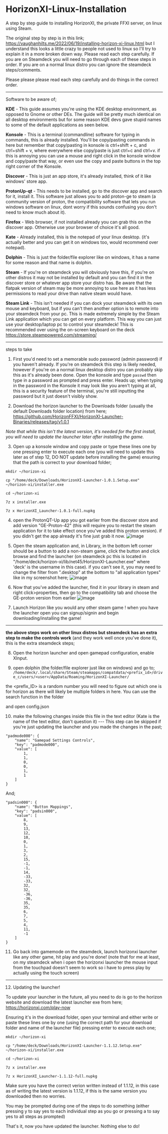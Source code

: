 # HorizonXI-Linux-Installation
A step by step guide to installing HorizonXI, the private FFXI server, on linux using Steam.

The original step by step is in this link; <https://vaughanhilts.me/2022/06/19/installing-horizon-xi-linux.html> but I understand this looks a little crazy to people not used to linux so I'll try to explain it in a more broken down way. Please read each step carefully. If you are on Steamdeck you will need to go through each of these steps in order. If you are on a normal linux distro you can ignore the steamdeck steps/comments.

Please please please read each step carefully and do things in the correct order. 

-----

Software to be aware of;

**KDE** - This guide assumes you're using the KDE desktop environment, as opposed to Gnome or other DEs. The guide will be pretty much identical on all desktop environments but for some reason KDE devs gave stupid names to some of the default applications as seen below.

**Konsole** - This is a terminal (commandline) software for typing in commands, this is already installed. You'll be copy/pasting commands in here but remember that copy/pasting in konsole is ctrl+shift + c, and ctrl+shift + v, where everywhere else copy/paste is just ctrl+c and ctrl+v. if this is annoying you can use a mouse and right click in the konsole window and copy/paste that way, or even use the copy and paste buttons in the top right corner of the Konsole.

**Discover** - This is just an app store, it's already installed, think of it like windows' store app.

**ProtonUp-qt** - This needs to be installed, go to the discover app and search for it, install it. This software just allows you to add proton-ge to steam (a community version of proton, the compatibility software that lets you run windows software on linux, dont worry if this sounds confusing you don't need to know much about it).

**Firefox** - Web browser, if not installed already you can grab this on the discover app. Otherwise use your browser of choice it's all good.

**Kate** - Already installed, this is the notepad of your linux desktop. (it's actually better and you can get it on windows too, would recommend over notepad).

**Dolphin** - This is just the folder/file explorer like on windows, it has a name for some reason and that name is dolphin.

**Steam** - If you're on steamdeck you will obviously have this, if you're on other distros it may not be installed by default and you can find it in the discover store or whatever app store your distro has. Be aware that the flatpak version of steam may be more annoying to use here as it has less permissions to read your drive than native steam would have.

**Steam Link** - This isn't needed if you can dock your steamdeck with its own mouse and keyboard, but if you can't then another option is to remote into your steamdeck from your pc. This is made extremely simple by the Steam Link application which you can get on every platform. This way you can just use your desktop/laptop pc to control your steamdeck! This is recommended over using the on-screen keyboard on the deck <https://store.steampowered.com/streaming/>

-----

steps to take

1. First you'd need to set a memorable sudo password (admin password) if you haven't already. If you're on steamdeck this step is likely needed, however if you're on a normal linux desktop distro you can probably skip this as it's already been done. Open the konsole and type `passwd` then type in a password as prompted and press enter. Heads up; when typing in the password in the Konsole it may look like you aren't typing at all, this is a security feature of the terminal, you're still inputting the password but it just doesn't visibly show.

2. Download the horizon launcher to the Downloads folder (usually the default Downloads folder location) from here;
<https://github.com/HorizonFFXI/HorizonXI-Launcher-Binaries/releases/tag/v1.0.1>

*Note that while this isn't the latest version, it's needed for the first install, you will need to update the launcher later after installing the game.*

3. Open up a konsole window and copy paste or type these lines one by one pressing enter to execute each one (you will need to update this later as of step 12, DO NOT update before installing the game) ensuring that the path is correct to your download folder;

```
mkdir ~/horizon-xi
```
```
cp "/home/deck/Downloads/HorizonXI-Launcher-1.0.1.Setup.exe" ~/horizon-xi/installer.exe
```
```
cd ~/horizon-xi
```
```
7z x installer.exe
```
```
7z x HorizonXI_Launcher-1.0.1-full.nupkg
```

4. open the ProtonQT-Up app you got earlier from the discover store and add version "GE-Proton-42" (this will require you to restart the steam application for it to take effect once you've added this proton version). if you didn't get the app already it's fine just grab it now.
![image](https://github.com/MattyGWS/HorizonXI-Linux-Installation/assets/56587299/9a8009b2-6361-4984-b2cb-8859a3fb03b1)

5. Open the steam application and, in Library, in the bottom left corner should be a button to add a non-steam game, click the button and click browse and find the launcher (on steamdeck pc this is located in "/home/deck/horizon-xi/lib/net45/HorizonXI-Launcher.exe" where 'deck' is the username in this case). if you can't see it, you may need to change the filter from ".desktop" at the bottom to "all application types" like in my screenshot here;
![image](https://github.com/MattyGWS/HorizonXI-Linux-Installation/assets/56587299/ae7711ab-e4d4-4ce8-bda2-c5bfc96965a1)

6. Now that you've added the launcher, find it in your library in steam and right click>properties, then go to the compatibility tab and choose the GE-proton version from earlier
![image](https://github.com/MattyGWS/HorizonXI-Linux-Installation/assets/56587299/5b1ac9f6-e317-4bd1-98a0-9d68dc5f5bd6)

7. Launch Horizon like you would any other steam game ! when you have the launcher open you can signup/signin and begin downloading/installing the game!

-----

**the above steps work on other linux distros but steamdeck has an extra step to make the controls work** (and they work well once you've done it), this is the extra steamdeck steps;

8. Open the horizon launcher and open gamepad configuration, enable XInput.

9.  open dolphin (the folder/file explorer just like on windows) and go to; `/home/deck/.local/share/Steam/steamapps/compatdata/<prefix_id>/drive_c/users/<user>/AppData/Roaming/HorizonXI-Launcher/`

the <prefix_ID> is a random number you will need to figure out which one is for horizon as there will likely be multiple folders in here. You can use the search function in the folder

and open config.json

10. make the following changes inside this file in the text editor (Kate is the name of the text editor, don't question it) --- This step can be skipped if you're just updating the launcher and you made the changes in the past;

```
"padmode000": {
    "name": "Gamepad Settings Controls",
    "key": "padmode000",
    "value": [
        1,
        1,
        0,
        0,
        1,
        1
    ]
}
```

And;

```
"padsin000": {
    "name": "Button Mappings",
    "key": "padsin000",
    "value": [
        8,
        9,
        13,
        12,
        10,
        0,
        1,
        3,
        2,
        15,
        -1,
        -1,
        14,
        -33,
        -33,
        32,
        32,
        -36,
        -36,
        35,
        35,
        6,
        7,
        5,
        4,
        11,
        -1
    ]
}
```

11. Go back into gamemode on the steamdeck, launch horizonxi launcher like any other game, hit play and you're done! (note that for me at least, on my steamdeck when i open the horizonxi launcher the mouse input from the touchpad doesn't seem to work so i have to press play by actually using the touch screen)

-----

12. Updating the launcher!

To update your launcher in the future, all you need to do is go to the horizon website and download the latest launcher exe from here;
<https://horizonxi.com/play-now>

Ensuring it's in the download folder, open your terminal and either write or paste these lines one by one (using the correct path for your download folder and name of the launcher file) pressing enter to execute each one;

```
mkdir ~/horizon-xi
```
```
cp "/home/deck/Downloads/HorizonXI-Launcher-1.1.12.Setup.exe" ~/horizon-xi/installer.exe
```
```
cd ~/horizon-xi
```
```
7z x installer.exe
```
```
7z x HorizonXI_Launcher-1.1.12-full.nupkg
```

Make sure you have the correct verion written instead of 1.1.12, in this case as of writing the latest version is 1.1.12, if this is the same version you downloaded then no worries.

You may be prompted during one of the steps to do something (either pressing y to say yes to each individual step as you go or pressing a to say yes to all steps as prompted)

That's it, now you have updated the launcher. Nothing else to do!
